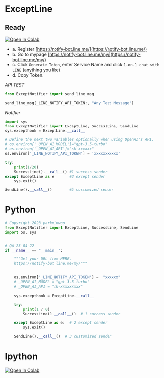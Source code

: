 # ExceptLine

## Ready
[![Open In Colab](https://colab.research.google.com/assets/colab-badge.svg)](https://colab.research.google.com/drive/1PDrJqxDq4NE6BRUrRkFvDBiMHQz0WbZh?usp=sharing) 
- a. Register [https://notify-bot.line.me/](https://notify-bot.line.me/)
- b. Go to mypage [https://notify-bot.line.me/my/](https://notify-bot.line.me/my/)
- c. Click `Generate Token`, enter Service Name and click `1-on-1 chat with LINE` (anything you like)
- d. Copy Token. <Br>


*API TEST*
```python
from ExceptNotifier import send_line_msg

send_line_msg(_LINE_NOTIFY_API_TOKEN:, "Any Test Message")
```

*Notifier*
```python
import sys
from ExceptNotifier import ExceptLine, SuccessLine, SendLine
sys.excepthook = ExceptLine.__call__

# Define the next two variables optionally when using OpenAI's API.
# os.environ['_OPEN_AI_MODEL']="gpt-3.5-turbo"    
# os.environ['_OPEN_AI_API']="sk-xxxxxx"
os.environ['_LINE_NOTIFY_API_TOKEN'] = 'xxxxxxxxxxx'

try:
    print(1/20)  
    SuccessLine().__call__() #1 success sender          
except ExceptLine as e:      #2 except sender            
    sys.exit()

SendLine().__call__()        #3 customized sender          
```


# Python

```python
# Copyright 2023 parkminwoo
from ExceptNotifier import ExceptLine, SuccessLine, SendLine 
import os, sys


# QA 23-04-22
if __name__ == "__main__":

    """Get your URL from HERE. 
    https://notify-bot.line.me/my/"""

    
    os.environ['_LINE_NOTIFY_API_TOKEN'] =  "xxxxxx"
    # _OPEN_AI_MODEL = "gpt-3.5-turbo"
    # _OPEN_AI_API = "sk-xxxxxxxxx"
    
    sys.excepthook = ExceptLine.__call__

    try:
        print(1 / 0)
        SuccessLine().__call__()  # 1 success sender

    except ExceptLine as e:  # 2 except sender
        sys.exit()

    SendLine().__call__()  # 3 customized sender
```

# Ipython
[![Open In Colab](https://colab.research.google.com/assets/colab-badge.svg)](https://colab.research.google.com/drive/1PDrJqxDq4NE6BRUrRkFvDBiMHQz0WbZh?usp=sharing) 
